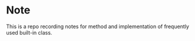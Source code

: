 # Note

This is a repo recording notes for method and implementation of frequently used built-in class.
